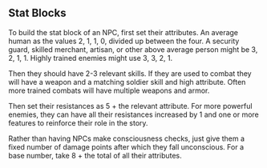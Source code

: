## Stat Blocks
To build the stat block of an NPC, first set their attributes. An average human as the values 2, 1, 1, 0, divided up between the four. A security guard, skilled merchant, artisan, or other above average person might be 3, 2, 1, 1. Highly trained enemies might use 3, 3, 2, 1. 

Then they should have 2-3 relevant skills. If they are used to combat they will have a weapon and a matching soldier skill and high attribute. Often more trained combats will have multiple weapons and armor.

Then set their resistances as 5 + the relevant attribute. For more powerful enemies, they can have all their resistances increased by 1 and one or more features to reinforce their role in the story. 

Rather than having NPCs make consciousness checks, just give them a fixed number of damage points after which they fall unconscious. For a base number, take 8 + the total of all their attributes.